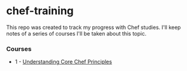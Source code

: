 # chef-training

This repo was created to track my progress with Chef studies. I'll keep notes of a series of courses I'll be taken about this topic.


### Courses

- 1 - [Understanding Core Chef Principles](courses/getting-started-with-chef-fluency.md)
